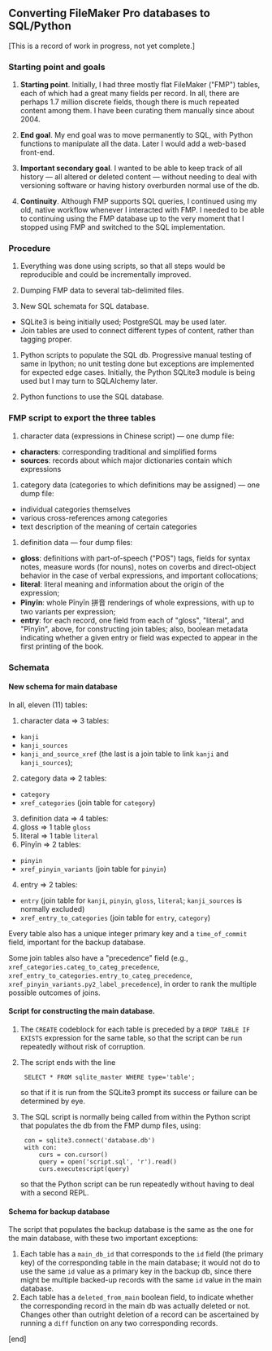 ## Converting FileMaker Pro databases to SQL/Python

[This is a record of work in progress, not yet complete.]

### Starting point and goals

1. **Starting point**. Initially, I had three mostly flat FileMaker ("FMP") tables, each of which had a great many fields per record. In all, there are perhaps 1.7 million discrete fields, though there is much repeated content among them. I have been curating them manually since about 2004.

1. **End goal**. My end goal was to move permanently to SQL, with Python functions to manipulate all the data. Later I would add a web-based front-end. 

1. **Important secondary goal**. I wanted to be able to keep track of all history — all altered or deleted content — without needing to deal with versioning software or having history overburden normal use of the db.

1. **Continuity**. Although FMP supports SQL queries, I continued using my old, native workflow whenever I interacted with FMP. I needed to be able to continuing using the FMP database up to the very moment that I stopped using FMP and switched to the SQL implementation.

### Procedure

1. Everything was done using scripts, so that all steps would be reproducible and could be incrementally improved.

1. Dumping FMP data to several tab-delimited files.

1. New SQL schemata for SQL database. 
 * SQLite3 is being initially used; PostgreSQL may be used later.
 * Join tables are used to connect different types of content, rather than tagging proper.

1. Python scripts to populate the SQL db. Progressive manual testing of same in Ipython; no unit testing done but exceptions are implemented for expected edge cases. Initially, the Python SQLite3 module is being used but I may turn to SQLAlchemy later. 

1. Python functions to use the SQL database.

###  FMP script to export the three tables
 1. character data (expressions in Chinese script) — one dump file:
  * **characters**: corresponding traditional and simplified forms
  * **sources**: records about which major dictionaries contain which expressions
 1. category data (categories to which definitions may be assigned) — one dump file:
  * individual categories themselves
  * various cross-references among categories
  * text description of the meaning of certain categories
 1. definition data — four dump files:
  * **gloss**: definitions with part-of-speech ("POS") tags, fields for syntax notes, measure words (for nouns), notes on coverbs and direct-object behavior in the case of verbal expressions, and important collocations;
  * **literal**: literal meaning and information about the origin of the expression;
  * **Pīnyīn**: whole Pīnyīn 拼音 renderings of whole expressions, with up to two variants per expression;
  * **entry**: for each record, one field from each of "gloss", "literal", and "Pīnyīn", above, for constructing join tables; also, boolean metadata indicating whether a given entry or field was expected to appear in the first printing of the book.

### Schemata

#### New schema for main database

In all, eleven (11) tables:

1. character data => 3 tables: 
 * `kanji`
 * `kanji_sources`
 * `kanji_and_source_xref` (the last is a join table to link `kanji` and `kanji_sources`);
2. category data => 2 tables: 
 * `category`
 * `xref_categories` (join table for `category`)
3. definition data => 4 tables:
 1. gloss => 1 table `gloss`
 2. literal => 1 table `literal`
 3. Pīnyīn => 2 tables:
  * `pinyin`
  * `xref_pinyin_variants` (join table for `pinyin`)
4. entry => 2 tables:
  * `entry` (join table for `kanji`, `pinyin`, `gloss`, `literal`; `kanji_sources` is normally excluded)
  * `xref_entry_to_categories` (join table for `entry`, `category`)

Every table also has a unique integer primary key and a `time_of_commit` field, important for the backup database.

Some join tables also have a "precedence" field (e.g., `xref_categories.categ_to_categ_precedence`, `xref_entry_to_categories.entry_to_categ_precedence`, `xref_pinyin_variants.py2_label_precedence`), in order to rank the multiple possible outcomes of joins.

#### Script for constructing the main database.

1. The `CREATE` codeblock for each table is preceded by a `DROP TABLE IF EXISTS` expression for the same table, so that the script can be run repeatedly without risk of corruption.
2. The script ends with the line 

        SELECT * FROM sqlite_master WHERE type='table';

   so that if it is run from the SQLite3 prompt its success or failure can be determined by eye.
3. The SQL script is normally being called from within the Python script that populates the db from the FMP dump files, using:

        con = sqlite3.connect('database.db')
        with con:
            curs = con.cursor()
            query = open('script.sql', 'r').read()
            curs.executescript(query)

   so that the Python script can be run repeatedly without having to deal with a second REPL.

#### Schema for backup database

The script that populates the backup database is the same as the one for the main database, with these two important exceptions:

1. Each table has a `main_db_id` that corresponds to the `id` field (the primary key) of the corresponding table in the main database; it would not do to use the same `id` value as a primary key in the backup db, since there might be multiple backed-up records with the same `id` value in the main database.
2. Each table has a `deleted_from_main` boolean field, to indicate whether the corresponding record in the main db was actually deleted or not. Changes other than outright deletion of a record can be ascertained by running a `diff` function on any two corresponding records.

[end]

